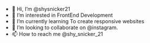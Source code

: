 - 👋 Hi, I’m @shysnicker21
- 👀 I’m interested in FrontEnd Development
- 🌱 I’m currently learning To create responsive websites
- 💞️ I’m looking to collaborate on @instagram.
- 📫 How to reach me @shy_snicker_21

<!---
shysnicker21/shysnicker21 is a ✨ special ✨ repository because its `README.md` (this file) appears on your GitHub profile.
You can click the Preview link to take a look at your changes.
--->
